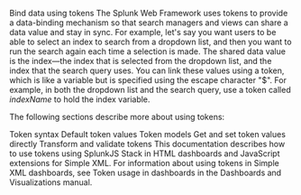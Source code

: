 Bind data using tokens
The Splunk Web Framework uses tokens to provide a data-binding mechanism so that search managers and views can share a data value and stay in sync. For example, let's say you want users to be able to select an index to search from a dropdown list, and then you want to run the search again each time a selection is made. The shared data value is the index―the index that is selected from the dropdown list, and the index that the search query uses. You can link these values using a token, which is like a variable but is specified using the escape character "$". For example, in both the dropdown list and the search query, use a token called $indexName$ to hold the index variable.

The following sections describe more about using tokens:

Token syntax
Default token values
Token models
Get and set token values directly
Transform and validate tokens
This documentation describes how to use tokens using SplunkJS Stack in HTML dashboards and JavaScript extensions for Simple XML. For information about using tokens in Simple XML dashboards, see Token usage in dashboards in the Dashboards and Visualizations manual.